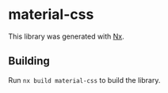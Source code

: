 # material-css

This library was generated with [Nx](https://nx.dev).

## Building

Run `nx build material-css` to build the library.
